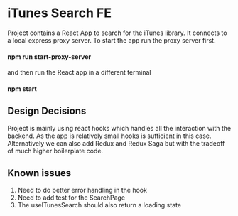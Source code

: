 # iTunes Search FE

Project contains a React App to search for the iTunes library. It connects to a local express proxy server. To start the app run the proxy server first.

#### npm run start-proxy-server

and then run the React app in a different terminal

#### npm start

## Design Decisions

Project is mainly using react hooks which handles all the interaction with the backend. As the app is relatively small hooks is sufficient in this case. Alternatively we can also add Redux and Redux Saga but with the tradeoff of much higher boilerplate code.

## Known issues

1. Need to do better error handling in the hook
2. Need to add test for the SearchPage
3. The useITunesSearch should also return a loading state
